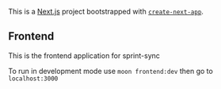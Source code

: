 This is a [Next.js](https://nextjs.org) project bootstrapped with [`create-next-app`](https://nextjs.org/docs/app/api-reference/cli/create-next-app).

## Frontend

This is the frontend application for sprint-sync

To run in development mode use `moon frontend:dev` then go to `localhost:3000`